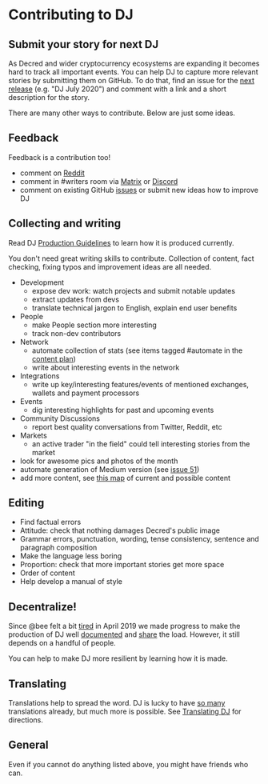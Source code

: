 # Contributing to DJ

## Submit your story for next DJ

As Decred and wider cryptocurrency ecosystems are expanding it becomes hard to track all important events. You can help DJ to capture more relevant stories by submitting them on GitHub. To do that, find an issue for the [next release](https://github.com/xaur/decred-news/labels/next%20release) (e.g. "DJ July 2020") and comment with a link and a short description for the story.

There are many other ways to contribute. Below are just some ideas.

## Feedback

Feedback is a contribution too!

- comment on [Reddit](https://www.reddit.com/r/decred/search?q=decred+journal&restrict_sr=on&t=all&sort=new)
- comment in #writers room via [Matrix](https://chat.decred.org/) or [Discord](https://discord.gg/GJ2GXfz)
- comment on existing GitHub [issues](https://github.com/xaur/decred-news/issues) or submit new ideas how to improve DJ

## Collecting and writing

Read DJ [Production Guidelines](guidelines.md) to learn how it is produced currently.

You don't need great writing skills to contribute. Collection of content, fact checking, fixing typos and improvement ideas are all needed.

- Development
  - expose dev work: watch projects and submit notable updates
  - extract updates from devs
  - translate technical jargon to English, explain end user benefits
- People
  - make People section more interesting
  - track non-dev contributors
- Network
  - automate collection of stats (see items tagged #automate in the [content plan](content.md))
  - write about interesting events in the network
- Integrations
  - write up key/interesting features/events of mentioned exchanges, wallets and payment processors
- Events
  - dig interesting highlights for past and upcoming events
- Community Discussions
  - report best quality conversations from Twitter, Reddit, etc
- Markets
  - an active trader "in the field" could tell interesting stories from the market
- look for awesome pics and photos of the month
- automate generation of Medium version (see [issue 51](https://github.com/xaur/decred-news/issues/51))
- add more content, see [this map](content.md) of current and possible content

## Editing

- Find factual errors
- Attitude: check that nothing damages Decred's public image
- Grammar errors, punctuation, wording, tense consistency, sentence and paragraph composition
- Make the language less boring
- Proportion: check that more important stories get more space
- Order of content
- Help develop a manual of style

## Decentralize!

Since @bee felt a bit [tired](https://xaur.github.io/decred-news/journal/201903.html#psa-decred-journal-takes-a-break) in April 2019 we made progress to make the production of DJ well [documented](guidelines.md) and [share](https://github.com/xaur/decred-news/issues/65) the load. However, it still depends on a handful of people.

You can help to make DJ more resilient by learning how it is made.

## Translating

Translations help to spread the word. DJ is lucky to have [so many](https://xaur.github.io/decred-news/) translations already, but much more is possible. See [Translating DJ](translating.md) for directions.

## General

Even if you cannot do anything listed above, you might have friends who can.
